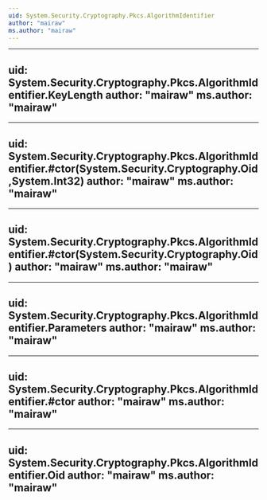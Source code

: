 ```yaml
---
uid: System.Security.Cryptography.Pkcs.AlgorithmIdentifier
author: "mairaw"
ms.author: "mairaw"
---
```


---
uid: System.Security.Cryptography.Pkcs.AlgorithmIdentifier.KeyLength
author: "mairaw"
ms.author: "mairaw"
---

---
uid: System.Security.Cryptography.Pkcs.AlgorithmIdentifier.#ctor(System.Security.Cryptography.Oid,System.Int32)
author: "mairaw"
ms.author: "mairaw"
---

---
uid: System.Security.Cryptography.Pkcs.AlgorithmIdentifier.#ctor(System.Security.Cryptography.Oid)
author: "mairaw"
ms.author: "mairaw"
---

---
uid: System.Security.Cryptography.Pkcs.AlgorithmIdentifier.Parameters
author: "mairaw"
ms.author: "mairaw"
---

---
uid: System.Security.Cryptography.Pkcs.AlgorithmIdentifier.#ctor
author: "mairaw"
ms.author: "mairaw"
---

---
uid: System.Security.Cryptography.Pkcs.AlgorithmIdentifier.Oid
author: "mairaw"
ms.author: "mairaw"
---
